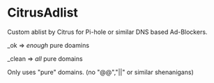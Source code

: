 # CitrusAdlist

Custom ablist by Citrus for Pi-hole or similar DNS based Ad-Blockers.



_ok => *enough* pure doamins

_clean => *all* pure domains



Only uses "pure" domains.
(no "@@","||" or similar shenanigans)

